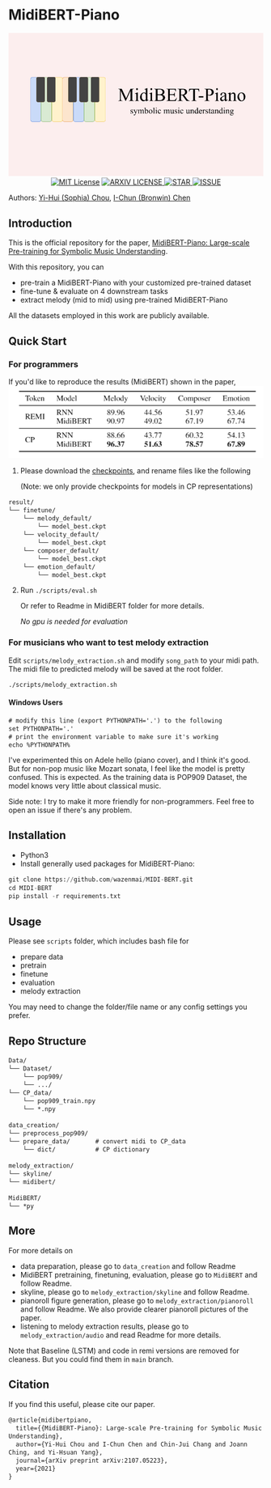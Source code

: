 # MidiBERT-Piano
<p align="center">
    <img src="resources/fig/midibert.png" width="800"/>
    <br>
    <a href="LICENSE"><img alt="MIT License" src="https://img.shields.io/github/license/wazenmai/MIDI-BERT?logoColor=blue" /></a>
    <a href="http://arxiv.org/licenses/nonexclusive-distrib/1.0/"><img alt="ARXIV LICENSE" src="https://img.shields.io/badge/License-arxiv-lightgrey" /> </a>
    <a href=""><img alt="STAR" src="https://img.shields.io/github/stars/wazenmai/MIDI-BERT"/> </a>
    <a href="https://github.com/wazenmai/MIDI-BERT/issues"><img alt="ISSUE" src="https://img.shields.io/github/issues/wazenmai/MIDI-BERT" /></a>

</p>
Authors: <a href="https://sophia1488.github.io">Yi-Hui (Sophia) Chou</a>, <a href="https://github.com/wazenmai">I-Chun (Bronwin) Chen</a>

## Introduction
This is the official repository for the paper, [MidiBERT-Piano: Large-scale Pre-training for Symbolic Music Understanding](https://arxiv.org/pdf/2107.05223.pdf).

With this repository, you can
* pre-train a MidiBERT-Piano with your customized pre-trained dataset
* fine-tune & evaluate on 4 downstream tasks
* extract melody (mid to mid) using pre-trained MidiBERT-Piano

All the datasets employed in this work are publicly available.


## Quick Start
### For programmers
If you'd like to reproduce the results (MidiBERT) shown in the paper, 
![image-20210710185007453](resources/fig/result.png)

1. Please download the [checkpoints](https://drive.google.com/drive/folders/1ceIfC1UugZQHPgpEEMkdAF0VhZ1EeLl3?usp=sharing), and rename files like the following

	(Note: we only provide checkpoints for models in CP representations)
```
result/
└── finetune/
	└── melody_default/
		└── model_best.ckpt
	└── velocity_default/
		└── model_best.ckpt
	└── composer_default/
		└── model_best.ckpt
	└── emotion_default/
		└── model_best.ckpt
```

2. Run `./scripts/eval.sh`

	Or refer to Readme in MidiBERT folder for more details. 
 
	*No gpu is needed for evaluation*

### For musicians who want to test melody extraction
Edit `scripts/melody_extraction.sh` and modify `song_path` to your midi path.
The midi file to predicted melody will be saved at the root folder.
```
./scripts/melody_extraction.sh
```
#### Windows Users
```
# modify this line (export PYTHONPATH='.') to the following
set PYTHONPATH='.'
# print the environment variable to make sure it's working
echo %PYTHONPATH%
```
I've experimented this on Adele hello (piano cover), and I think it's good.  
But for non-pop music like Mozart sonata, I feel like the model is pretty confused.  This is expected.  As the training data is POP909 Dataset, the model knows very little about classical music.  

Side note: I try to make it more friendly for non-programmers.  Feel free to open an issue if there's any problem.

## Installation
* Python3
* Install generally used packages for MidiBERT-Piano:
```python
git clone https://github.com/wazenmai/MIDI-BERT.git
cd MIDI-BERT
pip install -r requirements.txt
```

## Usage
Please see `scripts` folder, which includes bash file for
* prepare data
* pretrain
* finetune
* evaluation
* melody extraction

You may need to change the folder/file name or any config settings you prefer.


## Repo Structure
```
Data/
└── Dataset/       
    └── pop909/       
    └── .../
└── CP_data/
    └── pop909_train.npy
    └── *.npy

data_creation/
└── preprocess_pop909/
└── prepare_data/       # convert midi to CP_data 
    └── dict/           # CP dictionary 

melody_extraction/
└── skyline/
└── midibert/

MidiBERT/
└── *py

```

## More
For more details on 
* data preparation, please go to `data_creation` and follow Readme
* MidiBERT pretraining, finetuning, evaluation, please go to `MidiBERT` and follow Readme.
* skyline, please go to `melody_extraction/skyline` and follow Readme.
* pianoroll figure generation, please go to `melody_extraction/pianoroll` and follow Readme. We also provide clearer pianoroll pictures of the paper.
* listening to melody extraction results, please go to `melody_extraction/audio` and read Readme for more details.

Note that Baseline (LSTM) and code in remi versions are removed for cleaness.  But you could find them in `main` branch.

## Citation

If you find this useful, please cite our paper.

```
@article{midibertpiano,
  title={{MidiBERT-Piano}: Large-scale Pre-training for Symbolic Music Understanding},
  author={Yi-Hui Chou and I-Chun Chen and Chin-Jui Chang and Joann Ching, and Yi-Hsuan Yang},
  journal={arXiv preprint arXiv:2107.05223},
  year={2021}
}
```

